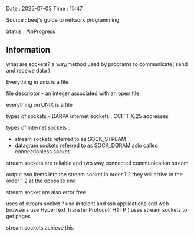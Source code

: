 Date : 2025-07-03  Time : 15:47

Source : beej's guide to network programming

Status : #inProgress   
## Information

what are sockets?
a way/method used by programs to communicate( send and receive data )

Everything in unix is a file

file descriptor -  an integer associated with an open file 

everything on UNIX is a file 

types of sockets - DARPA internet sockets , CCITT X.25 addresses

types of internet sockets :
- stream sockets referred to as SOCK_STREAM
- datagram sockets referred to as SOCK_DGRAM aslo called  connectionless socket

stream sockets are reliable and two way connected communication stream

output two items into the stream socket in order 1 2 they will arrive in the order 1 2  at the opposite end

stream socket are also error free

uses of stream socket ?
use in telent and ssh applications and web browsers use HyperText Transfer Protocol( HTTP ) uses stream sockets to get pages

stream sockets achieve this 